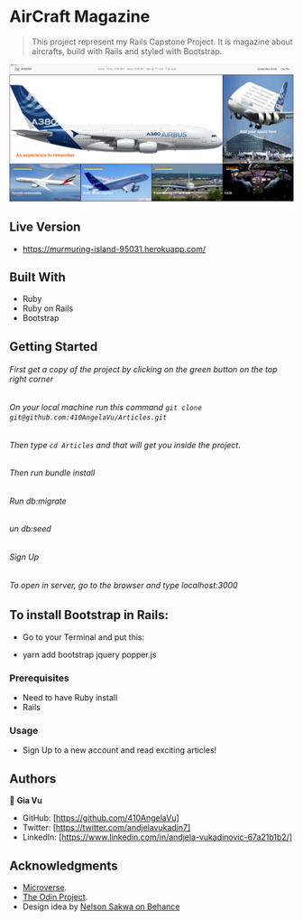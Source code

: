 # AirCraft Magazine

> This project represent my Rails Capstone Project. It is magazine about aircrafts, build with Rails and styled with Bootstrap.

![screenshot](./app_screenshot.png)

## Live Version

- https://murmuring-island-95031.herokuapp.com/

## Built With

- Ruby
- Ruby on Rails
- Bootstrap

## Getting Started

###### First get a copy of the project by clicking on the green button on the top right corner
###### On your local machine run this command `git clone git@github.com:410AngelaVu/Articles.git`
###### Then type `cd Articles` and that will get you inside the project.
###### Then run bundle install
###### Run db:migrate
###### un db:seed
###### Sign Up
###### To open in server, go to the browser and type localhost:3000

## To install Bootstrap in Rails:

- Go to your Terminal and put this:

- yarn add bootstrap jquery popper.js

### Prerequisites

- Need to have Ruby install
- Rails


### Usage

- Sign Up to a new account and read exciting articles!

## Authors

👤 **Gia Vu**

- GitHub: [https://github.com/410AngelaVu]
- Twitter: [https://twitter.com/andjelavukadin7]
- LinkedIn: [https://www.linkedin.com/in/andjela-vukadinovic-67a21b1b2/]

## Acknowledgments

- [Microverse](https://www.microverse.org/).
- [The Odin Project](https://www.theodinproject.com/).
- Design idea by [Nelson Sakwa on Behance](https://www.behance.net/sakwadesignstudio)
